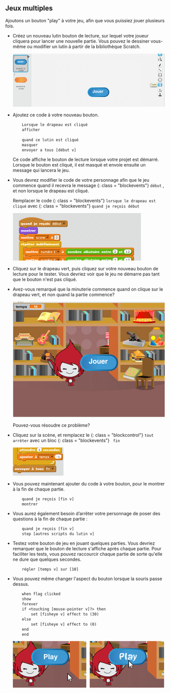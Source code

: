 ## Jeux multiples

Ajoutons un bouton "play" à votre jeu, afin que vous puissiez jouer plusieurs fois.

+ Créez un nouveau lutin bouton de lecture, sur lequel votre joueur cliquera pour lancer une nouvelle partie. Vous pouvez le dessiner vous-même ou modifier un lutin à partir de la bibliothèque Scratch.
    
    ![capture d'écran](images/brain-play.png)

+ Ajoutez ce code à votre nouveau bouton.
    
    ```blocks
        Lorsque le drapeau est cliqué
        afficher
    
        quand ce lutin est cliqué 
        masquer
        envoyer a tous [début v]
    ```
    
    Ce code affiche le bouton de lecture lorsque votre projet est démarré. Lorsque le bouton est cliqué, il est masqué et envoie ensuite un message qui lancera le jeu.

+ Vous devrez modifier le code de votre personnage afin que le jeu commence quand il recevra le message {: class = "blockevents"} ` début ` , et non lorsque le drapeau est cliqué.
    
    Remplacer le code {: class = "blockevents"} ` lorsque le drapeau est cliqué ` avec {: class = "blockevents"} ` quand je reçois début ` 
    
    ![capture d'écran](images/brain-start.png)

+ Cliquez sur le drapeau vert, puis cliquez sur votre nouveau bouton de lecture pour le tester. Vous devriez voir que le jeu ne démarre pas tant que le bouton n'est pas cliqué.

+ Avez-vous remarqué que la minuterie commence quand on clique sur le drapeau vert, et non quand la partie commence?
    
    ![capture d'écran](images/brain-timer-bug.png)
    
    Pouvez-vous résoudre ce problème?

+ Cliquez sur la scène, et remplacez le {: class = "blockcontrol"} ` tout arrêter ` avec un bloc {: class = "blockevents"} ` fin`
    
    ![capture d'écran](images/brain-end.png)

+ Vous pouvez maintenant ajouter du code à votre bouton, pour le montrer à la fin de chaque partie.
    
    ```blocks
        quand je reçois [fin v]
        montrer
    ```

+ Vous aurez également besoin d’arrêter votre personnage de poser des questions à la fin de chaque partie :
    
    ```blocks
        quand je reçois [fin v] 
        stop [autres scripts du lutin v]
    ```

+ Testez votre bouton de jeu en jouant quelques parties. Vous devriez remarquer que le bouton de lecture s'affiche après chaque partie. Pour faciliter les tests, vous pouvez raccourcir chaque partie de sorte qu'elle ne dure que quelques secondes.
    
    ```blocks
        régler [temps v] sur [10]
    ```

+ Vous pouvez même changer l'aspect du bouton lorsque la souris passe dessus.
    
    ```blocks
        when flag clicked
        show
        forever
        if <touching [mouse-pointer v]?> then
            set [fisheye v] effect to (30)
        else
            set [fisheye v] effect to (0)
        end
        end
    ```
    
    ![capture d'écran](images/brain-fisheye.png)